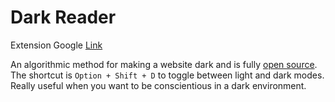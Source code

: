 # Dark Reader

Extension Google [Link](https://chrome.google.com/webstore/detail/dark-reader/eimadpbcbfnmbkopoojfekhnkhdbieeh?hl=en-US)

An algorithmic method for making a website dark and is fully [open source](https://github.com/darkreader/darkreader). The shortcut is `Option + Shift + D` to toggle between light and dark modes. Really useful when you want to be conscientious in a dark environment.  

